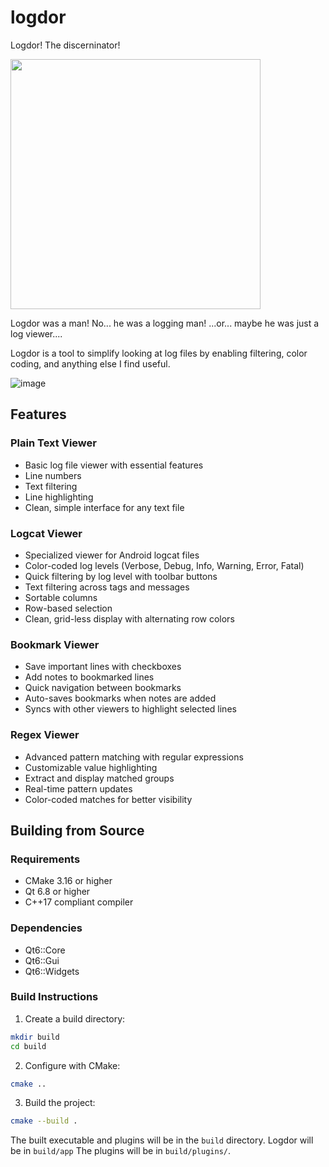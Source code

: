 # logdor
Logdor! The discerninator!

<img src="https://user-images.githubusercontent.com/5616068/173696819-3d5ffdcf-5578-474b-8568-0ea793729328.png" height="400">

Logdor was a man! No... he was a logging man! ...or... maybe he was just a log viewer....

Logdor is a tool to simplify looking at log files by enabling filtering, color coding, and anything else I find useful.

![image](https://github.com/user-attachments/assets/679a40ce-82b1-4c57-af61-1d43c7ad2985)

## Features

### Plain Text Viewer
- Basic log file viewer with essential features
- Line numbers
- Text filtering
- Line highlighting
- Clean, simple interface for any text file

### Logcat Viewer
- Specialized viewer for Android logcat files
- Color-coded log levels (Verbose, Debug, Info, Warning, Error, Fatal)
- Quick filtering by log level with toolbar buttons
- Text filtering across tags and messages
- Sortable columns
- Row-based selection
- Clean, grid-less display with alternating row colors

### Bookmark Viewer
- Save important lines with checkboxes
- Add notes to bookmarked lines
- Quick navigation between bookmarks
- Auto-saves bookmarks when notes are added
- Syncs with other viewers to highlight selected lines

### Regex Viewer
- Advanced pattern matching with regular expressions
- Customizable value highlighting
- Extract and display matched groups
- Real-time pattern updates
- Color-coded matches for better visibility

## Building from Source

### Requirements
- CMake 3.16 or higher
- Qt 6.8 or higher
- C++17 compliant compiler

### Dependencies
- Qt6::Core
- Qt6::Gui
- Qt6::Widgets

### Build Instructions

1. Create a build directory:
```bash
mkdir build
cd build
```

2. Configure with CMake:
```bash
cmake ..
```

3. Build the project:
```bash
cmake --build .
```

The built executable and plugins will be in the `build` directory. Logdor will be in `build/app`
The plugins will be in `build/plugins/`.
